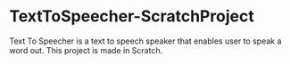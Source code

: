 # TextToSpeecher-ScratchProject
Text To Speecher is a text to speech speaker that enables user to speak a word out. This project is made in Scratch.
